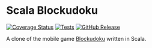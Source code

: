 # Scala Blockudoku

[![Coverage Status](https://coveralls.io/repos/github/Freeeezee/scala-blockudoku/badge.svg)](https://coveralls.io/github/Freeeezee/scala-blockudoku)
[![Tests](https://github.com/Freeeezee/scala-blockudoku/actions/workflows/tests.yml/badge.svg)](https://github.com/Freeeezee/scala-blockudoku/actions/workflows/tests.yml)
[![GitHub Release](https://img.shields.io/github/v/release/Freeeezee/scala-blockudoku)](https://github.com/Freeeezee/scala-blockudoku/releases/latest)

A clone of the mobile game [Blockudoku](https://apps.apple.com/de/app/blockudoku-block-puzzle/id1452227871?l=en-GB) written in Scala.
